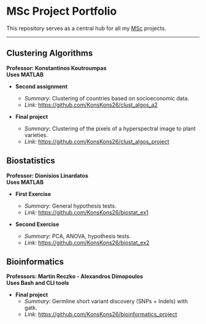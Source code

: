 # MSc Project Portfolio

This repository serves as a central hub for all my [MSc](https://dsit.di.uoa.gr/) projects.

---

## Clustering Algorithms

**Professor: Konstantinos Koutroumpas**  
**Uses MATLAB**

<!-- - **First assignment**
    - *Summary:* 
    - *Link:*
    - *Grade:* 8.35/10 -->

- **Second assignment**
    - *Summary:* Clustering of countries based on socioeconomic data.
    - *Link:* https://github.com/KonsKons26/clust_algos_a2
    <!-- - *Grade:* 9.5/10 -->

- **Final project**
    - *Summary:* Clustering of the pixels of a hyperspectral image to plant varieties.
    - *Link:* https://github.com/KonsKons26/clust_algos_project
    <!-- - *Grade:* 10 / 10 -->


## Biostatistics

**Professor: Dionisios Linardatos**  
**Uses MATLAB**

- **First Exercise**
    - *Summary:* General hypothesis tests.
    - *Link:* https://github.com/KonsKons26/biostat_ex1
    <!-- - *Grade:* 9.7/10 -->

- **Second Exercise**
    - *Summary:* PCA, ANOVA, hypothesis tests.
    - *Link:* https://github.com/KonsKons26/biostat_ex2
    <!-- - *Grade:* 9.3/10 -->


## Bioinformatics

**Professors: Martin Reczko - Alexandros Dimopoulos**  
**Uses Bash and CLI tools**

- **Final project**
    - *Summary:* Germline short variant discovery (SNPs + Indels) with gatk.
    - *Link:* https://github.com/KonsKons26/bioinformatics_project
    <!-- - *Grade:* 9.65 / 10 -->